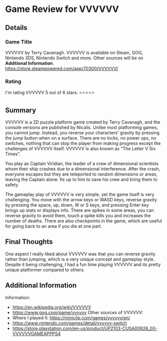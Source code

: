 # Game Review for VVVVVV

## Details

### Game Title
VVVVVV by Terry Cavanagh. VVVVVV is available on Steam, GOG, Nintendo 3DS, Nintendo Switch and more. Other sources will be on **Additional Information**.
https://store.steampowered.com/app/70300/VVVVVV/

### Rating
I'm rating VVVVVV 5 out of 6 stars.
:star::star::star::star::star:

## Summary
VVVVVV is a 2D puzzle platform game created by Terry Cavanagh, and the console versions are published by Nicalis. Unlike most platforming games, you cannot jump. Instead, you reverse your characters' gravity by pressing the jump button when on a surface. There are no locks, no power ups, no switches, nothing that can stop the player from making progress except the challenges of VVVVVV itself. VVVVVV is also known as "The Letter V Six Times".

You play as Captain Viridian, the leader of  a crew of dimensional scientists whom their ship crashes due to a dimensional interference. After the crash, everyone escapes but they are teleported to random dimensions or areas, leaving the Captain alone. Its up to him to save his crew and bring them to safety.

The gameplay play of VVVVVV is very simple, yet the game itself is very challenging. You move with the arrow keys or WASD keys, reverse gravity by pressing the space, up, down, W or S keys, and pressing Enter key brings up stats or displays info. There are spikes in some areas, you can reverse gravity to avoid them, touch a spike kills you and increases the number of deaths. There are also checkpoints in the game, which are useful for going back to an area if you die at one part.

## Final Thoughts
One aspect I really liked about VVVVVV was that you can reverse gravity rather than jumping, which is a very unique concept and gameplay style. Despite it being challenging, I had a fun time playing VVVVVV and its pretty unique platformer compared to others.

## Additional Information
Information:
  * https://en.wikipedia.org/wiki/VVVVVV
  * https://www.gog.com/game/vvvvvv
Other sources of VVVVVV:
  * Where I played it: https://miniclip.com/games/vvvvvv/en/
  * https://www.nintendo.com/games/detail/vvvvvv-switch
  * https://store.playstation.com/en-us/product/UP2103-CUSA00826_00-VVVVVVGAMEAPPPS4
